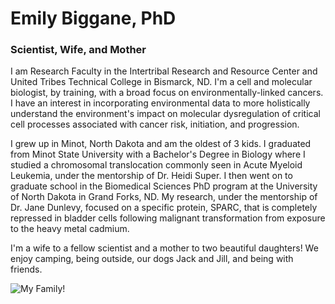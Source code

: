 
# Emily Biggane, PhD

### Scientist, Wife, and Mother

I am Research Faculty in the Intertribal Research and Resource Center and United Tribes Technical College in Bismarck, ND. I'm a cell and molecular biologist, by training, with a broad focus on environmentally-linked cancers. I have an interest in incorporating environmental data to more holistically understand the environment's impact on molecular dysregulation of critical cell processes associated with cancer risk, initiation, and progression.

I grew up in Minot, North Dakota and am the oldest of 3 kids. I graduated from Minot State University with a Bachelor's Degree in Biology where I studied a chromosomal translocation commonly seen in Acute Myeloid Leukemia, under the mentorship of Dr. Heidi Super. I then went on to graduate school in the Biomedical Sciences PhD program at the University of North Dakota in Grand Forks, ND. My research, under the mentorship of Dr. Jane Dunlevy, focused on a specific protein, SPARC, that is completely repressed in bladder cells following malignant transformation from exposure to the heavy metal cadmium.

I'm a wife to a fellow scientist and a mother to two beautiful daughters! We enjoy camping, being outside, our dogs Jack and Jill, and being with friends.

![My Family!](C:\Users\ebiggane\Desktop\Family.JPG)
